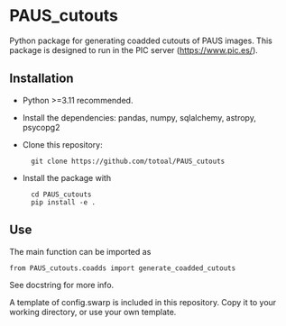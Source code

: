 # PAUS_cutouts
Python package for generating coadded cutouts of PAUS images. This package is designed to run in the PIC server (https://www.pic.es/).

## Installation
- Python >=3.11 recommended.
-  Install the dependencies: pandas, numpy, sqlalchemy, astropy, psycopg2
- Clone this repository:

		git clone https://github.com/totoal/PAUS_cutouts
 
- Install the package with
  
		cd PAUS_cutouts
  		pip install -e .

## Use
The main function can be imported as

	from PAUS_cutouts.coadds import generate_coadded_cutouts

See docstring for more info.

A template of config.swarp is included in this repository. Copy it to your working directory, or use your own template.
